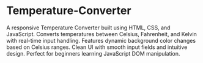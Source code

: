 # Temperature-Converter
A responsive Temperature Converter built using HTML, CSS, and JavaScript. Converts temperatures between Celsius, Fahrenheit, and Kelvin with real-time input handling. Features dynamic background color changes based on Celsius ranges. Clean UI with smooth input fields and intuitive design. Perfect for beginners learning JavaScript DOM manipulation.
